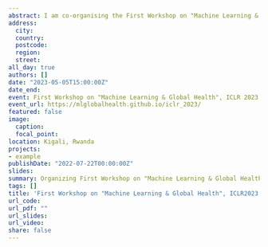 ```yaml
---
abstract: I am co-organising the First Workshop on "Machine Learning & Global Health" hosted at ICLR 2023 on May 5 in Kigali, Rwanda & Virtual. More details are available [here](https://mlglobalhealth.github.io/iclr_2023/).
address:
  city: 
  country: 
  postcode: 
  region: 
  street: 
all_day: true
authors: []
date: "2023-05-05T15:00:00Z"
date_end: 
event: First Workshop on "Machine Learning & Global Health", ICLR 2023
event_url: https://mlglobalhealth.github.io/iclr_2023/
featured: false
image:
  caption: 
  focal_point: 
location: Kigali, Rwanda
projects:
- example
publishDate: "2022-07-22T00:00:00Z"
slides: 
summary: Organizing First Workshop on "Machine Learning & Global Health""
tags: []
title: 'First Workshop on "Machine Learning & Global Health", ICLR2023'
url_code: 
url_pdf: ""
url_slides: 
url_video: 
share: false
---
```


 


